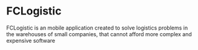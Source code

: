 # FCLogistic

FCLogistic is an mobile application created to solve logistics problems in the warehouses of small companies, that cannot afford more complex and expensive software
